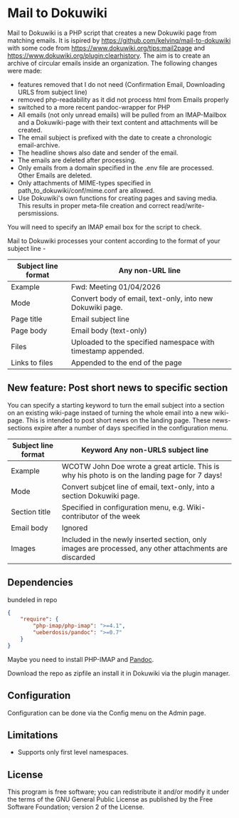 # Mail to Dokuwiki

Mail to Dokuwiki is a PHP script that creates a new Dokuwiki page from matching emails. It is ispired by https://github.com/kelvinq/mail-to-dokuwiki with some code from https://www.dokuwiki.org/tips:mail2page and https://www.dokuwiki.org/plugin:clearhistory. The aim is to create an archive of circular emails inside an organization.
The following changes were made:
* features removed that I do not need (Confirmation Email, Downloading URLS from subject line) 
* removed php-readability as it did not process html from Emails properly
* switched to a more recent pandoc-wrapper for PHP
* All emails (not only unread emails) will be pulled from an IMAP-Mailbox and a Dokuwiki-page with their text content and attachments will be created. 
* The email subject is prefixed with the date to create a chronologic email-archive.
* The headline shows also date and sender of the email.
* The emails are deleted after processing.
* Only emails from a domain specified in the .env file are processed. Other Emails are deleted.
* Only attachments of MIME-types specified in path_to_dokuwiki/conf/mime.conf  are allowed.
* Use Dokuwiki's own functions for creating pages and saving media. This results in proper meta-file creation and correct read/write-persmissions.

You will need to specify an IMAP email box for the script to check.

Mail to Dokuwiki processes your content according to the format of your subject line -

| Subject line format |   Any non-URL line    |
| ------------------- | ------------------------------------------------------- |
| Example             | Fwd: Meeting 01/04/2026      |
| Mode                | Convert body of email, text-only, into new Dokuwiki page.    |
| Page title          | Email subject line                                           |
| Page body           | Email body (text-only)                                       |
| Files               | Uploaded to the specified namespace with timestamp appended. |
| Links to files      | Appended to the end of the page       |

## New feature: Post short news to specific section
You can specify a starting keyword to turn the email subject into a section on an existing wiki-page instaed of turning the whole email into a new wiki-page. This is intended to post short news on the landing page. These news-sections expire after a number of days specified in the configuration menu.


| Subject line format |   Keyword Any non-URLS subject line  |
| ------------------- | ------------------------------------------------------- |
| Example             | WCOTW John Doe wrote a great article. This is why his photo is on the landing page for 7 days!     |
| Mode                | Convert subjcet line of email, text-only, into a section Dokuwiki page.    |
| Section title       | Specified in configuration menu, e.g. Wiki-contributor of the week                  |
| Email body           | Ignored                                      |
| Images               | Included in the newly inserted section, only images are processed, any other attachments are discarded |


## Dependencies
bundeled in repo
```json
{
    "require": {
        "php-imap/php-imap": ">=4.1",
        "ueberdosis/pandoc": ">=0.7"
    }
}
```

Maybe you need to install PHP-IMAP and [Pandoc](https://pandoc.org/installing.html).

Download the repo as zipfile an install it in Dokuwiki via the plugin manager.

## Configuration

Configuration can be done via the Config menu on the Admin page.

## Limitations

* Supports only first level namespaces.

## License

This program is free software; you can redistribute it and/or modify it under the terms of the GNU General Public License as published by the Free Software Foundation; version 2 of the License.
